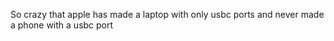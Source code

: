 So crazy that apple has made a laptop with only usbc ports and never made a phone with a usbc port

